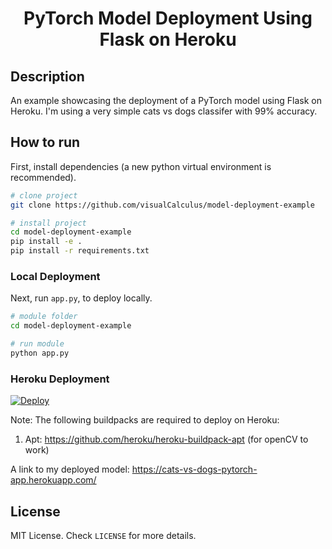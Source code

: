 <div align="center">    

# PyTorch Model Deployment Using Flask on Heroku

</div>
 
## Description
An example showcasing the deployment of a PyTorch model using Flask on Heroku. I'm using a very simple cats vs dogs classifer with 99% accuracy.

## How to run   
First, install dependencies (a new python virtual environment is recommended).   
```bash
# clone project   
git clone https://github.com/visualCalculus/model-deployment-example

# install project   
cd model-deployment-example
pip install -e .
pip install -r requirements.txt
 ```   
### Local Deployment
Next, run `app.py`, to deploy locally.  
 ```bash
# module folder
cd model-deployment-example

# run module
python app.py
```

### Heroku Deployment

[![Deploy](https://www.herokucdn.com/deploy/button.svg)](https://heroku.com/deploy?template=https://github.com/visualCalculus/model-deployment-example)

Note: The following buildpacks are required to deploy on Heroku:

1. Apt: https://github.com/heroku/heroku-buildpack-apt (for openCV to work)

A link to my deployed model: https://cats-vs-dogs-pytorch-app.herokuapp.com/

## License

MIT License. Check ```LICENSE``` for more details.   


